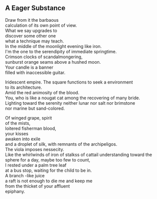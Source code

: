A Eager Substance
-----------------
Draw from it the barbaous  
calculation of its own point of view.  
What we say upgrades to  
discover some other one  
what a technique may teach.  
In the middle of the moonlight evening like iron.  
I'm the one to the serendipity of immediate springtime.  
Crimson clocks of scandalmongering,  
sunburst orange seams above a hushed moon.  
Your candle is a banner  
filled with inaccessible guitar.  
  
Iridescent empire. The square functions to seek a environment  
to its architecture.  
Amid the red animosity of the blood.  
You, who is like a nougat cat among the recovering of many bride.  
Lighting toward the serenity neither lunar nor salt nor brimstone  
nor marine but sand-colored.  
  
Of winged grape, spirit  
of the mists,  
loitered fisherman blood,  
your kisses  
awaken into exile  
and a droplet of silk, with remnants of the archipeligos.  
The viola imposes nessecity.  
Like the whirlwinds of iron of stalkss of cattail understanding toward the sphere for a day, maybe too few to count,  
I rested under a palm tree leaf  
at a bus stop, waiting for the child to be in.  
A branch -like juice  
a raft is not enough to die me and keep me  
from the thicket of your affluent  
epiphany.  
